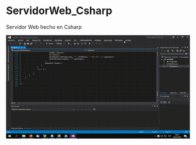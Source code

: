 # ServidorWeb_Csharp
Servidor Web hecho en Csharp

![Captura de Pantalla](https://raw.githubusercontent.com/RicardoValladares/ServidorWeb_Csharp/main/captura.gif)
